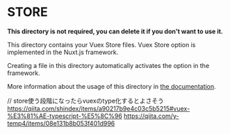 # STORE

**This directory is not required, you can delete it if you don't want to use it.**

This directory contains your Vuex Store files.
Vuex Store option is implemented in the Nuxt.js framework.

Creating a file in this directory automatically activates the option in the framework.

More information about the usage of this directory in [the documentation](https://nuxtjs.org/guide/vuex-store).

// store使う段階になったらvuexのtype化するとよさそう
https://qiita.com/shindex/items/a90217b9e4c03c5b5215#vuex-%E3%81%AE-typescript-%E5%8C%96
https://qiita.com/y-temp4/items/08e131b8b053f401d996
